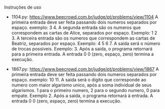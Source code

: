 Instruções de uso
- 1104.py: https://www.beecrowd.com.br/judge/pt/problems/view/1104
A primeira entrada deve ser feita passando dois numeros separados por espaço. exemplo: 3 4.
A segunda entrada são os numeros que correspondem as cartas de Alice, separados por espaço. Exemplo: 1 2 3.
A terceira entrada são os numeros que correspondem as cartas de Beatriz, separados por espaço. Exemplo: 4 5 6 7.
A saida será o número de trocas possíveis. Exemplo: 3.
Após a saida, o programa retornará para a primeira entrada. A entrada 0 0 (zero, espaço, zero) termina a execução.

- 1867.py: https://www.beecrowd.com.br/judge/pt/problems/view/1867
A primeira entrada deve ser feita passando dois numeros separados por espaço. exemplo: 10 11.
A saida será o digito que corresponde ao numero com maior algarismo unico, após a soma individual de seus algarismos. 1 para o primeiro numero, 2 para o segundo numero, 0 para empate. Exemplo  2.
Após a saida, o programa retornará à entrada. A entrada 0 0 (zero, espaço, zero) termina a execução.